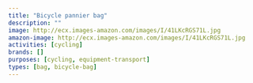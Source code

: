 ```yaml
---
title: "Bicycle pannier bag"
description: ""
image: http://ecx.images-amazon.com/images/I/41LKcRGS71L.jpg
amazon-image: http://ecx.images-amazon.com/images/I/41LKcRGS71L.jpg
activities: [cycling]
brands: []
purposes: [cycling, equipment-transport]
types: [bag, bicycle-bag]
---
```

